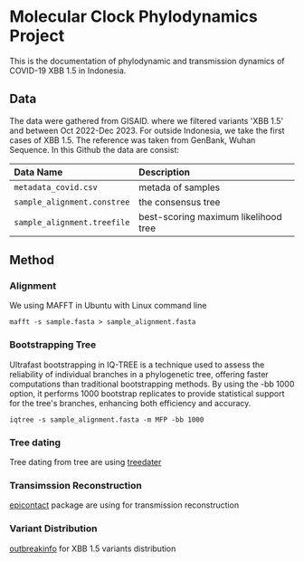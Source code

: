 # Molecular Clock Phylodynamics Project
This is the documentation of phylodynamic and transmission dynamics of COVID-19 XBB 1.5 in Indonesia. 

## Data
The data were gathered from GISAID. where we filtered variants 'XBB 1.5' and between Oct 2022-Dec 2023. For outside Indonesia, we take the first cases of XBB 1.5. The reference was taken from GenBank, Wuhan Sequence. In this Github the data are consist:

| Data Name       | Description |
| :--------------| :---------- |
|`metadata_covid.csv`       |metada of samples |
|`sample_alignment.constree`        |the consensus tree|
|`sample_alignment.treefile`           |best-scoring maximum likelihood tree |

## Method

### Alignment
We using MAFFT in Ubuntu with Linux command line

```{bash}
mafft -s sample.fasta > sample_alignment.fasta 
```

### Bootstrapping Tree
Ultrafast bootstrapping in IQ-TREE is a technique used to assess the reliability of individual branches in a phylogenetic tree, offering faster computations than traditional bootstrapping methods. By using the -bb 1000 option, it performs 1000 bootstrap replicates to provide statistical support for the tree's branches, enhancing both efficiency and accuracy.

```{bash}
iqtree -s sample_alignment.fasta -m MFP -bb 1000
```

### Tree dating
Tree dating from tree are using [treedater](https://cran.r-project.org/web/packages/treedater/index.html)

### Transimssion Reconstruction
[epicontact](https://www.repidemicsconsortium.org/epicontacts/) package are using for transmission reconstruction

### Variant Distribution
[outbreakinfo](https://outbreak-info.github.io/R-outbreak-info/) for XBB 1.5 variants distribution
